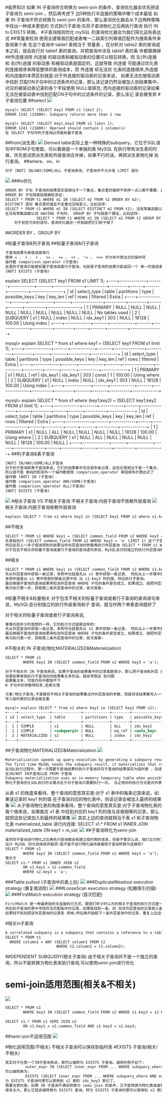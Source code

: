#临界知识
如果 IN 子查询符合转换为 semi-join 的条件，查询优化器会优先把该子查询为 semi-join ，然后再考虑下 边5种执行半连接的策略中哪个成本最低
如果 IN 子查询不符合转换为 semi-join 的条件，那么查询优化器会从下边两种策略中找出一种成本更低的 方式执行子查询:先将子查询物化之后再执行查询 执行 IN to EXISTS 转换。
#子查询规则优化
mySQL 的查询优化器会为我们简化这些表达式
##常量表检测
使用主键等值匹配或者唯一二级索引列等值匹配作为搜索条件来查询某个表
在这个查询中 table1 表相当于 常量表 ，在分析对 table2 表的查询成本之前，就会执行对 table1 表的查询，并把查询中涉及 table1 表的条
件都替换掉
##外连接消除
内连接 的驱动表和被驱动表的位置可以相互转换，而 左(外)连接 和 右(外)连接 的驱动表 和被驱动表是固定的。这就导致 内连接 
可能通过优化表的连接顺序来降低整体的查询成本，而 外连接 却无法优 化表的连接顺序,外连接和内连接的本质区别就是:对于外连接的驱动表的记录来说，
如果无法在被驱动表中找到 匹配ON子句中的过滤条件的记录，那么该记录仍然会被加入到结果集中，对应的被驱动表记录的各个字段使用 NULL值填充;
而内连接的驱动表的记录如果无法在被驱动表中找到匹配ON子句中的过滤条件的记录，那么该记 录会被舍弃
#子查询位置
##select
![](.z_3_mysql_查询优化_04_子查询优化_规则优化_MATERIALIZED物化表_semijoin_in_不相关子查询_相关子查询_images/91634d6f.png)
```asp
mysql> SELECT (SELECT key1 FROM s1 limit 2);
ERROR 1242 (21000): Subquery returns more than 1 row

mysql> SELECT (SELECT key1,key2 FROM s1 limit 1);
ERROR 1241 (21000): Operand should contain 1 column(s)
在 SELECT 子句中的子查询必须是标量子查询

```
##from(派生表)
![](.z_3_mysql_查询优化_04_子查询优化_规则优化_MATERIALIZED物化表_semijoin_in_不相关子查询_相关子查询_images/82bab66a.png)
Derived table实际上是一种特殊的subquery，它位于SQL语句中FROM子句里面，可以看做是一个单独的表
MySQL 在执行带有派生表的时候，优先尝试把派生表和外层查询合并掉，如果不行的话，再把派生表物化掉 执行查询。
##where、on、in
```asp
对于 [NOT] IN/ANY/SOME/ALL 子查询来说，子查询中不允许有 LIMIT 语句
```
![](.z_3_mysql_查询优化_04_子查询优化_规则优化_MATERIALIZED物化表_semijoin_in_不相关子查询_相关子查询_images/c6d30cbb.png)
###in优化
```asp
ORDER BY 子句 子查询的结果其实就相当于一个集合，集合里的值排不排序一点儿都不重要，比如下边这个语句中的
ORDER BY 子句简直就是画蛇添足:
SELECT * FROM t1 WHERE m1 IN (SELECT m2 FROM t2 ORDER BY m2);
DISTINCT 语句 集合里的值去不去重也没啥意义，比如这样:
SELECT * FROM t1 WHERE m1 IN (SELECT DISTINCT m2 FROM t2); 没有聚集函数以及 HAVING 子句的 GROUP BY 子句。
在没有聚集函数以及 HAVING 子句时， GROUP BY 子句就是个摆设，比如这样:
              SELECT * FROM t1 WHERE m1 IN (SELECT m2 FROM t2 GROUP BY m2);
    对于这些冗余的语句，查询优化器在一开始就把它们给干掉了
```
##ORDER BY 、GROUP BY 

#标量子查询&列子查询
##标量子查询&行子查询
```asp
子查询结果为单值或者单行
使用 = 、 > 、 < 、 >= 、 <= 、 <> 、 != 、 <=> 作为布尔表达式的操作符
操作数 comparison_operator (子查询)
这里的子查询只能是标量子查询或者行子查询，也就是子查询的结果只能返回一个 单一的值或者只能是一条记录
[NOT] EXISTS (子查询)
```

explain SELECT (SELECT key1 FROM s1 LIMIT 1);
+----+-------------+-------+------------+-------+---------------+----------+---------+------+-------+----------+----------------+
| id | select_type | table | partitions | type  | possible_keys | key      | key_len | ref  | rows  | filtered | Extra          |
+----+-------------+-------+------------+-------+---------------+----------+---------+------+-------+----------+----------------+
|  1 | PRIMARY     | NULL  | NULL       | NULL  | NULL          | NULL     | NULL    | NULL |  NULL |     NULL | No tables used |
|  2 | SUBQUERY    | s1    | NULL       | index | NULL          | idx_key1 | 303     | NULL | 18128 |   100.00 | Using index    |
+----+-------------+-------+------------+-------+---------------+----------+---------+------+-------+----------+----------------+

mysql> explain SELECT * from s1 where key1 = (SELECT key1 FROM s1 limit 1);
+----+-------------+-------+------------+-------+---------------+----------+---------+-------+-------+----------+-------------+
| id | select_type | table | partitions | type  | possible_keys | key      | key_len | ref   | rows  | filtered | Extra       |
+----+-------------+-------+------------+-------+---------------+----------+---------+-------+-------+----------+-------------+
|  1 | PRIMARY     | s1    | NULL       | ref   | idx_key1      | idx_key1 | 303     | const |     1 |   100.00 | Using where |
|  2 | SUBQUERY    | s1    | NULL       | index | NULL          | idx_key1 | 303     | NULL  | 18128 |   100.00 | Using index |
+----+-------------+-------+------------+-------+---------------+----------+---------+-------+-------+----------+-------------+

mysql> explain SELECT * from s1 where (key1,key2) = (SELECT key1,key2 FROM s1 limit 1);
+----+-------------+-------+------------+------+---------------+------+---------+------+-------+----------+-------------+
| id | select_type | table | partitions | type | possible_keys | key  | key_len | ref  | rows  | filtered | Extra       |
+----+-------------+-------+------------+------+---------------+------+---------+------+-------+----------+-------------+
|  1 | PRIMARY     | s1    | NULL       | ALL  | NULL          | NULL | NULL    | NULL | 18128 |   100.00 | Using where |
|  2 | SUBQUERY    | s1    | NULL       | ALL  | NULL          | NULL | NULL    | NULL | 18128 |   100.00 | NULL        |
+----+-------------+-------+------------+------+---------------+------+---------+------+-------+----------+-------------+
##列子查询&表子查询
```asp
[NOT] IN/ANY/SOME/ALL子查询
对于列子查询和表子查询来说，它们的结果集中包含很多条记录，这些记录相当于是一个集合，
所以就不能 单纯的和另外一个操作数使用 comparison_operator 来组成布尔表达式了
操作数 [NOT] IN (子查询)
操作数 comparison_operator ANY/SOME(子查询)
操作数 comparison_operator ALL(子查询)
[NOT] EXISTS (子查询)
```
![](.z_3_mysql_查询优化_04_子查询优化_规则优化_MATERIALIZED物化表_semijoin_in_不相关子查询_相关子查询_images/97c9b7c1.png)
#相关子查询 VS 不相关子查询
不相关子查询:内层子查询不依赖外层查询
![](.z_3_mysql_查询优化_04_子查询优化_规则优化_MATERIALIZED物化表_semijoin_in_不相关子查询_相关子查询_images/97c9b7c1.png)
相关子查询:内层子查询依赖外层查询
```asp
explain SELECT * from s1 where key1 in (SELECT key1 FROM s2 where s1.key2=s2.key3);
```
##不相关
```asp
SELECT * FROM s1 WHERE key1 = (SELECT common_field FROM s2 WHERE key3 = 'a' LIMIT 1);
先单独执行 (SELECT common_field FROM s2 WHERE key3 = 'a' LIMIT 1) 这个子查询。 
然后在将上一步子查询得到的结果当作外层查询的参数再执行外层查询 SELECT * FROM s1 WHERE key1 = ... 。
对于包含不相关的标量子查询或者行子查询的查询语句来说，MySQL会分别独立的执行外层查询和子 查询，就当作两个单表查询就好了
```
##相关
```asp
SELECT * FROM s1 WHERE key1 in (SELECT common_field FROM s2 WHERE s1.key3 = s2.key3 LIMIT 1);
先从外层查询中获取一条记录，本例中也就是先从 s1 表中获取一条记录。 然后从上一步骤中获取的那条记录中找出子查询中涉及到的值，
本例中就是从 s1 表中获取的那条记录中找 出 s1.key3 列的值，然后执行子查询。
最后根据子查询的查询结果来检测外层查询 WHERE 子句的条件是否成立，如果成立，就把外层查询的那条记 录加入到结果集，否则就丢弃。
再次执行第一步，获取第二条外层查询中的记录，依次类推~
```
#标量不相关&标量相关
对于包含不相关的标量子查询或者行子查询的查询语句来说，MySQL会分别独立的执行外层查询和子 查询，就当作两个单表查询就好了

对于相关的标量子查询或者行子查询来说,
```asp
事情也和年少的我想的一样，它的执行方式就是这样的:
先从外层查询中获取一条记录，本例中也就是先从 s1 表中获取一条记录。 然后从上一步骤中获取的那条记录中找出子查询中涉及到的值，本例中就是从 s1 表中获取的那条记录中找 出 s1.key3 列的值，然后执行子查询。
最后根据子查询的查询结果来检测外层查询 WHERE 子句的条件是否成立，如果成立，就把外层查询的那条记 录加入到结果集，否则就丢弃。
再次执行第一步，获取第二条外层查询中的记录，依次类推~

```
#不相关的 IN 子查询(物化MATERIALIZED&Materialization)
```asp
SELECT * FROM s1
        WHERE key1 IN (SELECT common_field FROM s2 WHERE key3 = 'a');
        
对于不相关的 IN 子查询来说，如果子查询的结果集中的记录条数很少，那么把子查询和外层 查询分别看成两个单独的单表查询效率还是蛮高的，
但是如果单独执行子查询后的结果集太多的话，就会导致这 些问题
结果集太多，可能内存中都放不下
N 子句中的参数特别多,检索太慢
```
```asp
方案:物化子查询,不直接将不相关子查询的结果集当作外层查询的参数，而是将该结果集写入一个临时表里
写入临时表的记录会被去重
```
```asp
mysql> explain SELECT * from s1 where key1 in (SELECT key1 FROM s2);
+----+--------------+-------------+------------+--------+---------------+------------+---------+----------------+-------+----------+-------------+
| id | select_type  | table       | partitions | type   | possible_keys | key        | key_len | ref            | rows  | filtered | Extra       |
+----+--------------+-------------+------------+--------+---------------+------------+---------+----------------+-------+----------+-------------+
|  1 | SIMPLE       | s1          | NULL       | ALL    | idx_key1      | NULL       | NULL    | NULL           | 18128 |   100.00 | Using where |
|  1 | SIMPLE       | <subquery2> | NULL       | eq_ref | <auto_key>    | <auto_key> | 303     | sakila.s1.key1 |     1 |   100.00 | NULL        |
|  2 | MATERIALIZED | s2          | NULL       | index  | idx_key1      | idx_key1   | 303     | NULL           |  9333 |   100.00 | Using index |
+----+--------------+-------------+------------+--------+---------------+------------+---------+----------------+-------+----------+-------------+
```
##子查询物化MATERIALIZED&Materialization
![](.z_3_mysql_查询优化_04_子查询优化_规则优化_MATERIALIZED物化表_semijoin_in_不相关子查询_相关子查询_images/efe8815e.png)
[](http://mysql.taobao.org/monthly/2016/07/08/)
[](https://dev.mysql.com/doc/refman/5.6/en/subquery-materialization.html)
```asp
Materialization speeds up query execution by generating a subquery result as a temporary table, normally in memory. 
The first time MySQL needs the subquery result, it materializes that result into a temporary table
在SQL执行过程中，第一次需要子查询结果时执行子查询并将子查询的结果保存为临时表 ，后续对子查询结果集的访问将直接通过临时表获得
在IN/NOT IN子查询以及 FROM 子查询
Subquery materialization uses an in-memory temporary table when possible, falling back to on-disk storage if the table becomes too larg
物化子查询优化SQL执行的关键点在于对子查询只需要执行一次。 与之相对的执行方式是对外表的每一行都对子查询进行调用，其执行计划中的查询类型为“DEPENDENT SUBQUERY”
```
从表 s1 的角度来看待，整个查询的意思其实是:对于 s1 表中的每条记录来说，如果该记录的 key1 列的值 在子查询对应的物化表中，则该记录会被加入最终的结果集
![](.z_3_mysql_查询优化_04_子查询优化_规则优化_MATERIALIZED物化表_semijoin_in_不相关子查询_相关子查询_images/397c5927.png)
从子查询物化表的角度来看待，整个查询的意思其实是:对于子查询物化表的每个值来说，如果能在 s1 表 中找到对应的 key1 列的值与该值相等的记录，那么就把这些记录加入到最终的结果集
![](.z_3_mysql_查询优化_04_子查询优化_规则优化_MATERIALIZED物化表_semijoin_in_不相关子查询_相关子查询_images/680fe510.png)
其实上边的查询就相当于表 s1 和子查询物化表 materialized_table 进行内连接: SELECT s1.* FROM s1 INNER JOIN materialized_table ON key1 = m_val;
![](.z_3_mysql_查询优化_04_子查询优化_规则优化_MATERIALIZED物化表_semijoin_in_不相关子查询_相关子查询_images/2e3b6d74.png)
##子查询转化为semi-join
```asp
虽然将子查询进行物化之后再执行查询都会有建立临时表的成本，但是不管怎么说，我们见识到了将子查询转换 为连接的强大作用，
设计 MySQL 的大叔继续开脑洞:能不能不进行物化操作直接把子查询转换为连接呢?
SELECT * FROM s1
        WHERE key1 IN (SELECT common_field FROM s2 WHERE key3 = 'a');
等价于
SELECT s1.* FROM s1 INNER JOIN s2
        ON s1.key1 = s2.common_field
        WHERE s2.key3 = 'a';
```
###Table pullout (子查询中的表上拉)
![](.z_3_mysql_查询优化_04_子查询优化_规则优化_MATERIALIZED物化表_semijoin_in_不相关子查询_相关子查询_images/f3e2b357.png)
###DuplicateWeedout execution strategy (重复值消除)
![](.z_3_mysql_查询优化_04_子查询优化_规则优化_MATERIALIZED物化表_semijoin_in_不相关子查询_相关子查询_images/addf5d86.png)
###LooseScan execution strategy (松散索引扫描)
![](.z_3_mysql_查询优化_04_子查询优化_规则优化_MATERIALIZED物化表_semijoin_in_不相关子查询_相关子查询_images/2abf4400.png)
###FirstMatch execution strategy (首次匹配)
```asp
FirstMatch 是一种最原始的半连接执行方式，跟我们年少时认为的相关子查询的执行方式是一样一样的， 就是说先取一条外层查询的中的记录，
然后到子查询的表中寻找符合匹配条件的记录，如果能找到一条，则 将该外层查询的记录放入最终的结果集并且停止查找更多匹配的记录，
如果找不到则把该外层查询的记录丢 弃掉;然后再开始取下一条外层查询中的记录，重复上边这个过程。
```
#相关in子查询
```asp
A correlated subquery is a subquery that contains a reference to a table that also appears in the outer query
SELECT * FROM t1
  WHERE column1 = ANY (SELECT column1 FROM t2
                       WHERE t2.column2 = t1.column2);
```
[](https://dev.mysql.com/doc/refman/8.0/en/correlated-subqueries.html)
[](https://www.cnblogs.com/zhengyun_ustc/p/slowquery3.html)
##DEPENDENT SUBQUERY(相关子查询)
由于相关子查询并不是一个独立的查询，所以不能转换为物化表来执行查询,可以使用semi-join进行优化

# semi-join适用范围(相关&不相关)
![](.z_3_mysql_查询优化_04_子查询优化_规则优化_MATERIALIZED物化表_semijoin_in_不相关子查询_相关子查询_images/e4aca646.png)
```asp
SELECT * FROM s1
        WHERE key1 IN (SELECT common_field FROM s2 WHERE s1.key3 = s2.key3);
        
SELECT s1.* FROM s1 SEMI JOIN s2
        ON s1.key1 = s2.common_field AND s1.key3 = s2.key3;
```
##semi-join不适用范围
![](.z_3_mysql_查询优化_04_子查询优化_规则优化_MATERIALIZED物化表_semijoin_in_不相关子查询_相关子查询_images/f5a7bcf0.png)

#物化适用范围(不相关)
不相关子查询可以保存到临时表
#EXISTS 子查询(相关/不相关)
```asp
其实对于任意一个IN子查询来说，都可以被转为 EXISTS 子查询，通用的例子如下:
         outer_expr IN (SELECT inner_expr FROM ... WHERE subquery_where)
可以被转换为:
         EXISTS (SELECT inner_expr FROM ... WHERE subquery_where AND outer_expr=inner_expr)
为 EXISTS 子查询时便可以使用到 s2 表的 idx_key3 索引了。
需要注意的是，如果 IN 子查询不满足转换为 semi-join 的条件，又不能转换为物化表或者转换为物化表的
成本太大，那么它就会被转换为 EXISTS 查询。转为 EXISTS 子查询时便可以使用到 s2 表的 idx_key3 索引了
```
